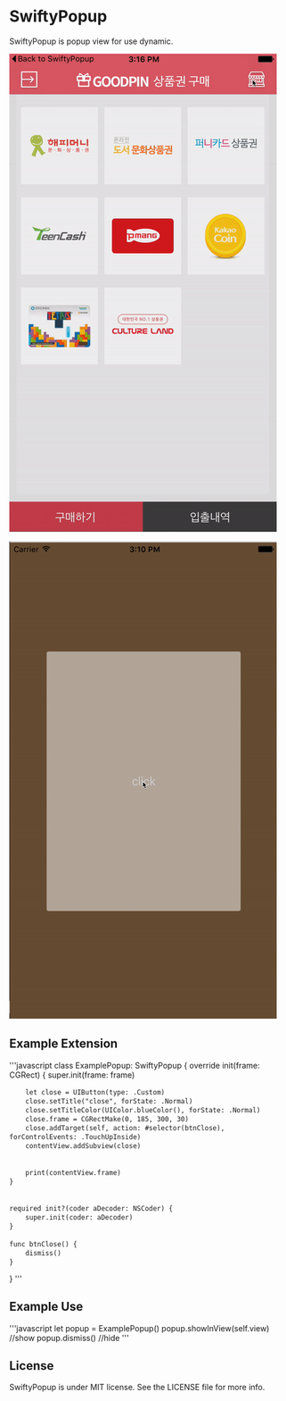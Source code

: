 # SwiftyPopup

SwiftyPopup is popup view for use dynamic.



![demo1](https://github.com/ehowlsla/SwiftyPopup/blob/master/ezgif.com-video-to-gif-2.gif)


![demo2](https://github.com/ehowlsla/SwiftyPopup/blob/master/ezgif.com-video-to-gif.gif)


## Example Extension
'''javascript
class ExamplePopup: SwiftyPopup {
    override init(frame: CGRect) {
        super.init(frame: frame)
        
        let close = UIButton(type: .Custom)
        close.setTitle("close", forState: .Normal)
        close.setTitleColor(UIColor.blueColor(), forState: .Normal)
        close.frame = CGRectMake(0, 185, 300, 30)
        close.addTarget(self, action: #selector(btnClose), forControlEvents: .TouchUpInside)
        contentView.addSubview(close)

      
        print(contentView.frame)
    }
    
    
    required init?(coder aDecoder: NSCoder) {
        super.init(coder: aDecoder)
    }
    
    func btnClose() {
        dismiss()
    }
}
'''

## Example Use
'''javascript
  let popup = ExamplePopup()
  popup.showInView(self.view) //show
  popup.dismiss() //hide
'''

## License

SwiftyPopup is under MIT license. See the LICENSE file for more info.
